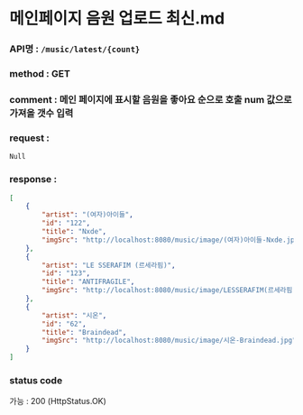 # 메인페이지 음원 업로드 최신.md
### API명 : `/music/latest/{count}`

### method : GET

### comment : 메인 페이지에 표시할 음원을 좋아요 순으로 호출 num 값으로 가져올 갯수 입력

### request :
    Null

### response :
~~~json
[
    {
        "artist": "(여자)아이들",
        "id": "122",
        "title": "Nxde",
        "imgSrc": "http://localhost:8080/music/image/(여자)아이들-Nxde.jpg"
    },
    {
        "artist": "LE SSERAFIM (르세라핌)",
        "id": "123",
        "title": "ANTIFRAGILE",
        "imgSrc": "http://localhost:8080/music/image/LESSERAFIM(르세라핌)-antifragile.jpg"
    },
    {
        "artist": "시온",
        "id": "62",
        "title": "Braindead",
        "imgSrc": "http://localhost:8080/music/image/시온-Braindead.jpg"
    }
]
~~~
### status code
가능 : 200 (HttpStatus.OK)